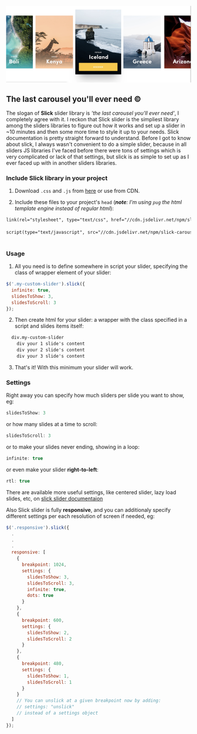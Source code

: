 
!['Slider'](slick.jpg)

## The last carousel you'll ever need &#169;

The slogan of **Slick** slider library is _'the last carousel you'll ever need'_, I completely agree with it.
I reckon that Slick slider is the simpliest library among the sliders libraries to figure out how it works and set up a slider in ~10 minutes and then some more time to style it up to your needs.
Slick documentation is pretty straight forward to understand.
Before I got to know about slick, I always wasn't convenient to do a simple slider, because in all sliders JS libraries I've faced before there were tons of settings which is very complicated or lack of that settings, but slick is as simple to set up as I ever faced up with  in another sliders libraries.

### Include Slick library in your project

1. Download `.css` and `.js` from [here](http://kenwheeler.github.io/slick/) 
  or use from CDN.

2. Include these files to your project's `head` (_**note**: I'm using `pug` the html template engine instead of regular html_):

```html
link(rel="stylesheet", type="text/css", href="//cdn.jsdelivr.net/npm/slick-carousel@1.8.1/slick/slick.css")

script(type="text/javascript", src="//cdn.jsdelivr.net/npm/slick-carousel@1.8.1/slick/slick.min.js")
				
```

### Usage

1. All you need is to define somewhere in script your slider, specifying the class of wrapper element of your slider:
```js
$('.my-custom-slider').slick({
  infinite: true,
  slidesToShow: 3,
  slidesToScroll: 3
});
```

2. Then create html for your slider: a wrapper with the class specified in a script and slides items itself:

```html
  div.my-custom-slider
    div your 1 slide's content
    div your 2 slide's content
    div your 3 slide's content
```
3. That's it! With this minimum your slider will work.

### Settings

Right away you can specify how much sliders per slide you want to show, eg:
```js
slidesToShow: 3
```
or how many slides at a time to scroll:
```js
slidesToScroll: 3
```
or to make your slides never ending, showing in a loop:
```js
infinite: true
```
or even make your slider **right-to-left**:
```js
rtl: true
```

There are available more useful settings, like centered slider, lazy load slides, etc, on [slick slider documentaion](http://kenwheeler.github.io/slick/)

Also Slick slider is fully **responsive**, and you can additionaly specify different settings per each resolution of screen if needed, eg:
```js
$('.responsive').slick({
  .
  .
  .
  responsive: [
    {
      breakpoint: 1024,
      settings: {
        slidesToShow: 3,
        slidesToScroll: 3,
        infinite: true,
        dots: true
      }
    },
    {
      breakpoint: 600,
      settings: {
        slidesToShow: 2,
        slidesToScroll: 2
      }
    },
    {
      breakpoint: 480,
      settings: {
        slidesToShow: 1,
        slidesToScroll: 1
      }
    }
    // You can unslick at a given breakpoint now by adding:
    // settings: "unslick"
    // instead of a settings object
  ]
});
```
